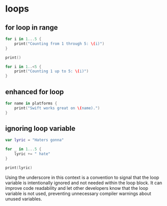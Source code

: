# loops

## for loop in range
```swift
for i in 1...5 {
    print("Counting from 1 through 5: \(i)")
}

print()

for i in 1..<5 {
    print("Counting 1 up to 5: \(i)")
}
```

## enhanced for loop
```swift
for name in platforms {
    print("Swift works great on \(name).")
}
```

## ignoring loop variable
```swift
var lyric = "Haters gonna"

for _ in 1...5 {
    lyric += " hate"
}

print(lyric)
```

Using the underscore in this context is a convention to signal that the loop variable is intentionally ignored and not needed within the loop block. It can improve code readability and let other developers know that the loop variable is not used, preventing unnecessary compiler warnings about unused variables.